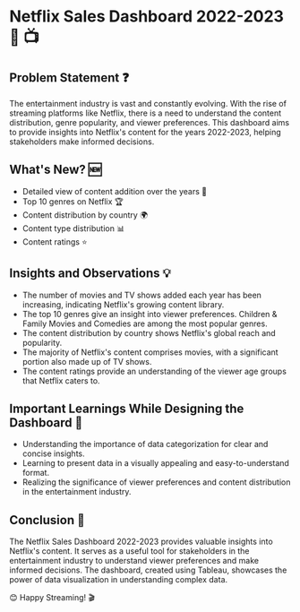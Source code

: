 
# Netflix Sales Dashboard 2022-2023 🎥 📺

## Problem Statement ❓

The entertainment industry is vast and constantly evolving. With the rise of streaming platforms like Netflix, there is a need to understand the content distribution, genre popularity, and viewer preferences. This dashboard aims to provide insights into Netflix's content for the years 2022-2023, helping stakeholders make informed decisions.

## What's New? 🆕

- Detailed view of content addition over the years 📅
- Top 10 genres on Netflix 🏆
- Content distribution by country 🌍
- Content type distribution 📊
- Content ratings ⭐

## Insights and Observations 💡

- The number of movies and TV shows added each year has been increasing, indicating Netflix's growing content library.
- The top 10 genres give an insight into viewer preferences. Children & Family Movies and Comedies are among the most popular genres.
- The content distribution by country shows Netflix's global reach and popularity.
- The majority of Netflix's content comprises movies, with a significant portion also made up of TV shows.
- The content ratings provide an understanding of the viewer age groups that Netflix caters to.

## Important Learnings While Designing the Dashboard 📖

- Understanding the importance of data categorization for clear and concise insights.
- Learning to present data in a visually appealing and easy-to-understand format.
- Realizing the significance of viewer preferences and content distribution in the entertainment industry.

## Conclusion 🏁

The Netflix Sales Dashboard 2022-2023 provides valuable insights into Netflix's content. It serves as a useful tool for stakeholders in the entertainment industry to understand viewer preferences and make informed decisions. The dashboard, created using Tableau, showcases the power of data visualization in understanding complex data.

😊 Happy Streaming! 🎬
